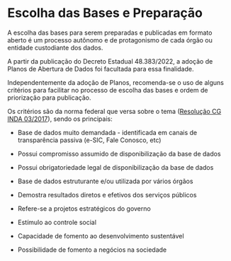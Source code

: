 # Escolha das Bases e Preparação

A escolha das bases para serem preparadas e publicadas em formato aberto é um processo autônomo e de protagonismo de cada órgão ou entidade custodiante dos dados.

A partir da publicação do Decreto Estadual 48.383/2022, a adoção de Planos de Abertura de Dados foi facultada para essa finalidade. 

Independentemente da adoção de Planos, recomenda-se o uso de alguns critérios para facilitar no processo de escolha das bases e ordem de priorização para publicação. 

Os critérios são  da norma federal que versa sobre o tema ([Resolução CG INDA 03/2017](https://www.in.gov.br/materia/-/asset_publisher/Kujrw0TZC2Mb/content/id/19357601/do1-2017-10-17-resolucao-n-3-de-13-de-outubro-de-2017-19357481)), sendo os principais:

- Base de dados muito demandada - identificada em canais de transparência passiva (e-SIC, Fale Conosco, etc)

- Possui compromisso assumido de disponibilização da base de dados

- Possui obrigatoriedade legal de disponibilização da base de dados 

- Base de dados estruturante e/ou utilizada por vários órgãos

- Demostra resultados diretos e efetivos dos serviços públicos

- Refere-se a projetos estratégicos do governo

- Estímulo ao controle social

- Capacidade de fomento ao desenvolvimento sustentável

- Possibilidade de fomento a negócios na sociedade
